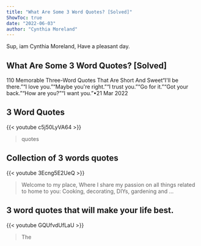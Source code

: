 ```yaml
---
title: "What Are Some 3 Word Quotes? [Solved]"
ShowToc: true 
date: "2022-06-03"
author: "Cynthia Moreland" 
---
```


Sup, iam Cynthia Moreland, Have a pleasant day.
## What Are Some 3 Word Quotes? [Solved]
110 Memorable Three-Word Quotes That Are Short And Sweet“I'll be there.”“I love you.”“Maybe you're right.”“I trust you.”“Go for it.”“Got your back.”“How are you?”“I want you.”•21 Mar 2022

## 3 Word Quotes
{{< youtube c5j50LyVA64 >}}
>quotes

## Collection of 3 words quotes
{{< youtube 3Ecng5E2UeQ >}}
>Welcome to my place, Where I share my passion on all things related to home to you: Cooking, decorating, DIYs, gardening and ...

## 3 word quotes that will make your life best.
{{< youtube GQUfvdUfLaU >}}
>The


